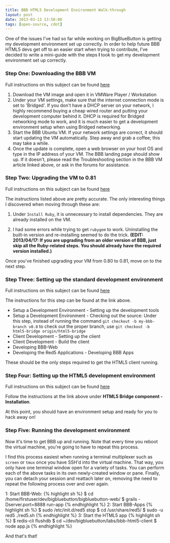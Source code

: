 ```yaml
---
title: BBB HTML5 Development Environment Walk-through
layout: post
date: 2013-03-13 13:50:00
tags: [open-source, cdot]
---
```

One of the issues I've had so far while working on BigBlueButton is getting
my development environment set up correctly. In order to help future BBB HTML5
devs get off to an easier start when trying to contribute, I've decided to write
a mini-guide with the steps **I** took to get my development environment set up
correctly.

### Step One: Downloading the BBB VM

Full instructions on this subject can be found [here](https://code.google.com/p/bigbluebutton/wiki/BigBlueButtonVM)

1. Download the VM image and open it in VMWare Player / Workstation
2. Under your VM settings, make sure that the internet connection mode is set to 'Bridged'. If you don't have a DHCP
server on your network, I highly recommend buying a cheap wired router and putting your development computer behind it.
DHCP is required for Bridged networking mode to work, and it is much easier to get a development environment setup
when using Bridged networking.
3. Start the BBB Ubuntu VM. If your network settings are correct, it should start updating the VM automatically. Step
away and grab a coffee; this may take a while.
4. Once the update is complete, open a web browser on your host OS and type in the IP address of your VM. The BBB landing
page should show up. If it doesn't, please read the Troubleshooting section in the BBB VM article linked above, or ask
in the forums for assistance.

### Step Two: Upgrading the VM to 0.81

Full instructions on this subject can be found [here](https://code.google.com/p/bigbluebutton/wiki/081InstallationUbuntu)

The instructions listed above are pretty accurate. The only interesting things I discovered when moving through these are:

1. Under `Install Ruby`, it is unnecessary to install dependencies. They are already installed on the VM.

2. I had some errors while trying to get `rubygem` to work. Uninstalling the built-in version and re-installing
seemed to do the trick. **(EDIT: 2013/04/17: If you are upgrading from an older version of BBB, just skip all the Ruby-related steps.
You should already have the required version installed.)**

Once you've finished upgrading your VM from 0.80 to 0.81, move on to the next step.

### Step Three: Setting up the standard development environment

Full instructions on this subject can be found [here](https://code.google.com/p/bigbluebutton/wiki/DevelopingBBB)

The instructions for this step can be found at the link above.

* Setup a Development Environment - Setting up the development tools
* Setup a Development Environment - Checking out the source: Under this step, instead of running the command `git checkout -b my-bbb-branch v0.8` to
check out the proper branch, use `git checkout -b html5-bridge origin/html5-bridge`
* Client Development - Setting up the client
* Client Development - Build the client
* Developing BBB-Web
* Developing the Red5 Applications - Developing BBB Apps

These should be the only steps required to get the HTML5 client running.

### Step Four: Setting up the HTML5 development environment

Full instructions on this subject can be found [here](https://code.google.com/p/bigbluebutton/wiki/HTML5DevEnvironmentSetup)

Follow the instructions at the link above under **HTML5 Bridge component - Installation**.

At this point, you should have an environment setup and ready for you to hack away on!

### Step Five: Running the development environment

Now it's time to get BBB up and running. Note that every time you reboot the virtual machine, you're going to have to repeat
this process.

I find this process easiest when running a terminal multiplexer such as `screen` or `tmux` once you have SSH'd into the virtual
machine. That way, you only have one terminal window open for a variety of tasks. You can perform each of the above tasks in its
own newly-created window or pane. Finally, you can detach your session and reattach later on, removing the need to repeat the
following process over and over again.

1: Start BBB-Web:
{% highlight sh %}
$ cd /home/firstuser/dev/bigbluebutton/bigbluebutton-web/
$ grails -Dserver.port=8888 run-app
{% endhighlight %}
2: Start BBB-Apps
{% highlight sh %}
$ sudo /etc/init.d/red5 stop
$ cd /usr/share/red5/
$ sudo -u red5 ./red5.sh
{% endhighlight %}
3: Start the HTML5 app
{% highlight sh %}
$ redis-cli flushdb
$ cd ~/dev/bigbluebutton/labs/bbb-html5-client
$ node app.js
{% endhighlight %}

And that's that!

